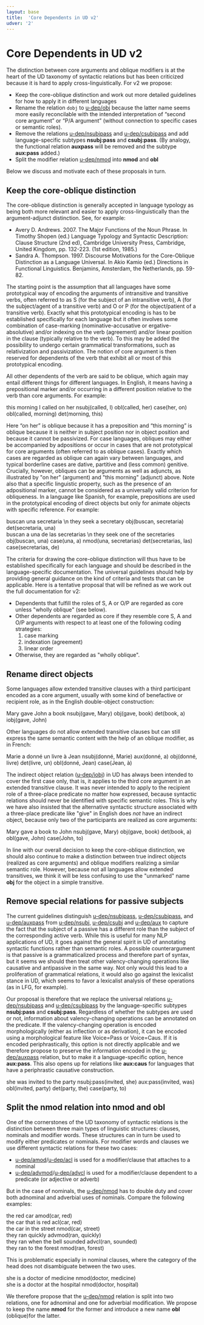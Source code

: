 ```yaml
---
layout: base
title:  'Core Dependents in UD v2'
udver: '2'
---
```


# Core Dependents in UD v2

The distinction between core arguments and oblique modifiers is at the heart of the UD taxonomy of syntactic relations but has been criticized because it is hard to apply cross-linguistically. For v2 we propose:

* Keep the core-oblique distinction and work out more detailed guidelines for how to apply it in different languages
* Rename the relation `dobj` to [u-dep/obj]() because the latter name seems more easily reconcilable with the intended interpretation of “second core argument” or “P/A argument” (without connection to specific cases or semantic roles).
* Remove the relations [u-dep/nsubjpass]() and [u-dep/csubjpass]() and add language-specific subtypes **nsubj:pass** and **csubj:pass**. (By analogy, the functional relation **auxpass** will be removed and the subtype **aux:pass** added.)
* Split the modifier relation [u-dep/nmod]() into **nmod** and **obl**

Below we discuss and motivate each of these proposals in turn. 

## Keep the core-oblique distinction

The core-oblique distinction is generally accepted in language typology as being both more relevant and easier to apply cross-linguistically than the argument-adjunct distinction. See, for example:

* Avery D. Andrews. 2007. The Major Functions of the Noun Phrase. In Timothy Shopen (ed.) Language Typology and Syntactic Description: Clause Structure (2nd ed), Cambridge University Press, Cambridge, United Kingdom, pp. 132-223. (1st edition, 1985.)
* Sandra A. Thompson. 1997. Discourse Motivations for the Core-Oblique Distinction as a Language Universal. In Akio Kamio (ed.) Directions in Functional Linguistics. Benjamins, Amsterdam, the Netherlands, pp. 59-82.

The starting point is the assumption that all languages have some prototypical way of encoding the arguments of intransitive and transitive verbs, often referred to as S (for the subject of an intransitive verb), A (for the subject/agent of a transitive verb) and O or P (for the object/patient of a transitive verb). Exactly what this prototypical encoding is has to be established specifically for each language but it often involves some combination of case-marking (nominative-accusative or ergative-absolutive) and/or indexing on the verb (agreement) and/or linear position in the clause (typically relative to the verb). To this may be added the possibility to undergo certain grammatical transformations, such as relativization and passivization. The notion of core argument is then reserved for dependents of the verb that exhibit all or most of this prototypical encoding.

All other dependents of the verb are said to be oblique, which again may entail different things for different languages. In English, it means having a prepositional marker and/or occurring in a different position relative to the verb than core arguments. For example:

<div id="s1" class="sd-parse">
this morning I called on her
nsubj(called, I)
obl(called, her)
case(her, on)
obl(called, morning)
det(morning, this)
</div>

Here “on her” is oblique because it has a preposition and “this morning” is oblique because it is neither in subject position nor in object position and because it cannot be passivized. For case languages, obliques may either be accompanied by adpositions or occur in cases that are not prototypical for core arguments (often referred to as oblique cases). Exactly which cases are regarded as oblique can again vary between languages, and typical borderline cases are dative, partitive and (less common) genitive. Crucially, however, obliques can be arguments as well as adjuncts, as illustrated by "on her" (argument) and "this morning" (adjunct) above. Note also that a specific linguistic property, such as the presence of an adpositional marker, cannot be considered as a universally valid criterion for obliqueness. In a language like Spanish, for example, prepositions are used in the prototypical encoding of direct objects but only for animate objects with specific reference. For example:

<div id="s2" class="sd-parse">
buscan una secretaria \n they seek a secretary
obj(buscan, secretaria)
det(secretaria, una)
</div>
<div id="s3" class="sd-parse">
buscan a una de las secretarias \n they seek one of the secretaries
obj(buscan, una)
case(una, a)
nmod(una, secretarias)
det(secretarias, las)
case(secretarias, de)
</div>

The criteria for drawing the core-oblique distinction will thus have to be established specifically for each language and should be described in the language-specific documentation. The universal guidelines should help by providing general guidance on the kind of criteria and tests that can be applicable. Here is a tentative proposal that will be refined as we work out the full documentation for v2:

* Dependents that fulfill the roles of S, A or O/P are regarded as core unless "wholly oblique" (see below). 
* Other dependents are regarded as core if they resemble core S, A and O/P arguments with respect to at least one of the following coding strategies:
    1. case marking
    2. indexation (agreement)
    3. linear order
* Otherwise, they are regarded as "wholly oblique".

## Rename direct objects

Some languages allow extended transitive clauses with a third participant encoded as a core argument, usually with some kind of benefactive or recipient role, as in the English double-object construction:

<div id="s4" class="sd-parse">
Mary gave John a book
nsubj(gave, Mary)
obj(gave, book)
det(book, a)
iobj(gave, John)
</div>

Other languages do not allow extended transitive clauses but can still express the same semantic content with the help of an oblique modifier, as in French:

<div id="s5" class="sd-parse">
Marie a donné un livre à Jean
nsubj(donné, Marie)
aux(donné, a)
obj(donné, livre)
det(livre, un)
obl(donné, Jean)
case(Jean, à)
</div>

The indirect object relation ([u-dep/iobj]()) in UD has always been intended to cover the first case only, that is, it applies to the third core argument in an extended transitive clause. It was never intended to apply to the recipient role of a three-place predicate no matter how expressed, because syntactic relations should never be identified with specific semantic roles. This is why we have also insisted that the alternative syntactic structure associated with a three-place predicate like "give" in English does _not_ have an indirect object, because only two of the participants are realized as core arguments:

<div id="s6" class="sd-parse">
Mary gave a book to John
nsubj(gave, Mary)
obj(gave, book)
det(book, a)
obl(gave, John)
case(John, to)
</div>

In line with our overall decision to keep the core-oblique distinction, we should also continue to make a distinction between true indirect objects (realized as core arguments) and oblique modifiers realizing a similar semantic role. However, because not all languages allow extended transitives, we think it will be less confusing to use the "unmarked" name **obj** for the object in a simple transitive.

## Remove special relations for passive subjects

The current guidelines distinguish [u-dep/nsubjpass](), [u-dep/csubjpass](), and [u-dep/auxpass]() from [u-dep/nsubj](), [u-dep/csubj]() and [u-dep/aux]() to capture the fact that the subject of a passive has a different role than the subject of the corresponding active verb. While this is useful for many NLP applications of UD, it goes against the general spirit in UD of annotating syntactic functions rather than semantic roles. A possible counterargument is that passive is a grammaticalized process and therefore part of syntax, but it seems we should then treat other valency-changing operations like causative and antipassive in the same way. Not only would this lead to a proliferation of grammatical relations, it would also go against the lexicalist stance in UD, which seems to favor a lexicalist analysis of these operations (as in LFG, for example).

Our proposal is therefore that we replace the universal relations [u-dep/nsubjpass]() and [u-dep/csubjpass]() by the language-specific subtypes **nsubj:pass** and **csubj:pass**. Regardless of whether the subtypes are used or not, information about valency-changing operations can be annotated on the predicate. If the valency-changing operation is encoded morphologically (either as inflection or as derivation), it can be encoded using a morphological feature like Voice=Pass or Voice=Caus. If it is encoded periphrastically, this option is not directly applicable and we therefore
propose to preserve the information encoded in the [u-dep/auxpass]() relation, but to make it a language-specific option, hence **aux:pass**. This also opens up for relations like **aux:caus** for languages that have a periphrastic causative construction. 

<div id="s8" class="sd-parse">
she was invited to the party
nsubj:pass(invited, she)
aux:pass(invited, was)
obl(invited, party)
det(party, the)
case(party, to)
</div>

## Split the nmod relation into nmod and obl

One of the cornerstones of the UD taxonomy of syntactic relations is the distinction between three main types of linguistic structures: clauses, nominals and modifier words. These structures can in turn be used to modify either predicates or nominals. For modifier words and clauses we use different syntactic relations for these two cases:

* [u-dep/amod]()/[u-dep/acl]() is used for a modifier/clause that attaches to a nominal
* [u-dep/advmod]()/[u-dep/advcl]() is used for a modifier/clause dependent to a predicate (or adjective or adverb)

But in the case of nominals, the [u-dep/nmod]() has to double duty and cover both adnominal and adverbial uses of
nominals. Compare the following examples:

<div id="s9" class="sd-parse">
the red car
amod(car, red)
</div>

<div id="s10" class="sd-parse">
the car that is red
acl(car, red)
</div>

<div id="s11" class="sd-parse">
the car in the street
nmod(car, street)
</div>

<div id="s12" class="sd-parse">
they ran quickly
advmod(ran, quickly)
</div>

<div id="s13" class="sd-parse">
they ran when the bell sounded
advcl(ran, sounded)
</div>

<div id="s14" class="sd-parse">
they ran to the forest
nmod(ran, forest)
</div>

This is problematic especially in nominal clauses, where the category of the head does not disambiguate
between the two uses.

<div id="s15" class="sd-parse">
she is a doctor of medicine
nmod(doctor, medicine)
</div>

<div id="s16" class="sd-parse">
she is a doctor at the hospital
nmod(doctor, hospital)
</div>

We therefore propose that the [u-dep/nmod]() relation is split into two relations, one for adnominal and one for adverbial modification. We propose to keep the name **nmod** for the former and introduce a new name **obl** (oblique)for the latter. 
